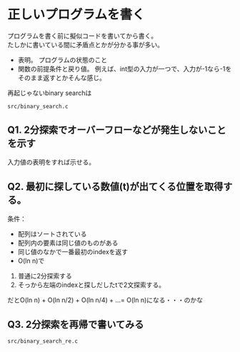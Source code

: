 # 正しいプログラムを書く

プログラムを書く前に擬似コードを書いてから書く。  
たしかに書いている間に矛盾点とかが分かる事が多い。


* 表明。
プログラムの状態のこと
* 関数の前提条件と戻り値。
例えば、int型の入力が一つで、入力が-1なら-1をそのまま返すとかそんな感じ。

再起じゃないbinary searchは

`src/binary_search.c`

## Q1. 2分探索でオーバーフローなどが発生しないことを示す

入力値の表明をすれば示せる。

## Q2. 最初に探している数値(t)が出てくる位置を取得する。

条件：

* 配列はソートされている
* 配列内の要素は同じ値のものがある
* 同じ値のなかで一番最初のindexを返す
* O(ln n)で

1. 普通に2分探索する
2. そっから左端のindexと探しだしたtで2文探索する。

だとO(ln n) + O(ln n/2) + O(ln n/4) + ...= O(ln n)になる・・・のかな

## Q3. 2分探索を再帰で書いてみる

`src/binary_search_re.c`
